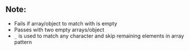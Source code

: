 ## Note:

- Fails if array/object to match with is empty
- Passes with two empty arrays/object
- `_` is used to match any character and skip remaining elements in array
  pattern
